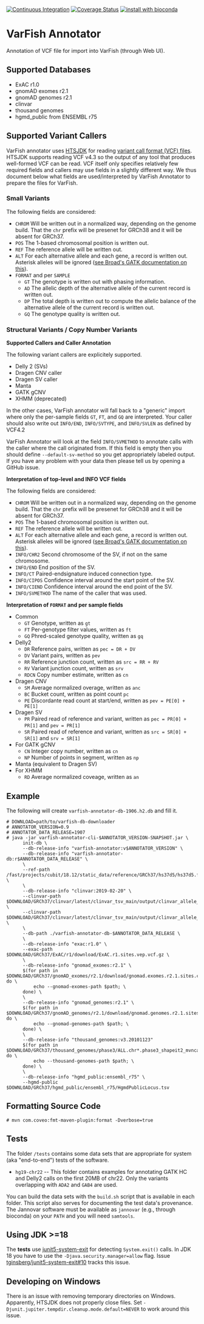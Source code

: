 [![Continuous Integration](https://github.com/bihealth/varfish-annotator/actions/workflows/ci.yml/badge.svg)](https://github.com/bihealth/varfish-annotator/actions?query=workflow%3Acontinuous-integration)
[![Coverage Status](https://coveralls.io/repos/github/bihealth/varfish-annotator/badge.svg?branch=main)](https://coveralls.io/github/bihealth/varfish-annotator?branch=main)
[![install with bioconda](https://img.shields.io/badge/install%20with-bioconda-brightgreen.svg?style=flat)](http://bioconda.github.io/recipes/varfish-annotator-cli/README.html)

# VarFish Annotator

Annotation of VCF file for import into VarFish (through Web UI).

## Supported Databases

- ExAC r1.0
- gnomAD exomes r2.1
- gnomAD genomes r2.1
- clinvar
- thousand genomes
- hgmd\_public from ENSEMBL r75

## Supported Variant Callers

VarFish annotator uses [HTSJDK](https://github.com/samtools/htsjdk) for reading [variant call format (VCF) files](https://samtools.github.io/hts-specs/).
HTSJDK supports reading VCF v4.3 so the output of any tool that produces well-formed VCF can be read.
VCF itself only specifies relatively few required fields and callers may use fields in a slightly different way.
We thus document below what fields are used/interpreted by VarFish Annotator to prepare the files for VarFish.

### Small Variants

The following fields are considered:

- `CHROM`
  Will be written out in a normalized way, depending on the genome build.
  That the `chr` prefix will be presenet for GRCh38 and it will be absent for GRCh37.
- `POS`
  The 1-based chromosomal position is written out.
- `REF`
  The reference allele will be written out.
- `ALT`
  For each alternative allele and each gene, a record is written out.
  Asterisk alleles will be ignored ([see Broad's GATK documentation on this](https://gatk.broadinstitute.org/hc/en-us/articles/360035531912-Spanning-or-overlapping-deletions-allele-)).
- `FORMAT` and per `SAMPLE`
  - `GT` The genotype is written out with phasing information.
  - `AD` The allelic depth of the alternative allele of the current record is written out.
  - `DP` The total depth is written out to compute the allelic balance of the alternative allele of the current record is written out.
  - `GQ` The genotype quality is written out.

### Structural Variants / Copy Number Variants

**Supported Callers and Caller Annotation**

The following variant callers are explicitely supported.

- Delly 2 (SVs)
- Dragen CNV caller
- Dragen SV caller
- Manta
- GATK gCNV
- XHMM (deprecated)

In the other cases, VarFish annotator will fall back to a "generic" import where only the per-sample fields `GT`, `FT`, and `GQ` are interpreted.
Your caller should also write out `INFO/END`, `INFO/SVTYPE`, and `INFO/SVLEN` as defined by VCF4.2

VarFish Annotator will look at the field `INFO/SVMETHOD` to annotate calls with the caller where the call originated from.
If this field is empty then you should define `--default-sv-method` so you get appropriately labeled output.
If you have any problem with your data then please tell us by opening a GitHub issue.

**Interpretation of top-level and INFO VCF fields**

The following fields are considered:

- `CHROM`
  Will be written out in a normalized way, depending on the genome build.
  That the `chr` prefix will be presenet for GRCh38 and it will be absent for GRCh37.
- `POS`
  The 1-based chromosomal position is written out.
- `REF`
  The reference allele will be written out.
- `ALT`
  For each alternative allele and each gene, a record is written out.
  Asterisk alleles will be ignored ([see Broad's GATK documentation on this](https://gatk.broadinstitute.org/hc/en-us/articles/360035531912-Spanning-or-overlapping-deletions-allele-)).
- `INFO/CHR2`
  Second chromosome of the SV, if not on the same chromosome.
- `INFO/END`
  End position of the SV.
- `INFO/CT`
  Paired-endsignature induced connection type.
- `INFO/CIPOS`
  Confidence interval around the start point of the SV.
- `INFO/CIEND`
  Confidence interval around the end point of the SV.
- `INFO/SVMETHOD`
  The name of the caller that was used.

**Interpretation of `FORMAT` and per sample fields**

- Common
  - `GT` Genotype, written as `gt`
  - `FT` Per-genotype filter values, written as `ft`
  - `GQ` Phred-scaled genotype quality, written as `gq`
- Delly2
  - `DR` Reference pairs, written as `pec = DR + DV`
  - `DV` Variant pairs, written as `pev`
  - `RR` Reference junction count, written as `src = RR + RV`
  - `RV` Variant junction count, written as `srv`
  - `RDCN` Copy number estimate, written as `cn`
- Dragen CNV
  - `SM` Average normalized overage, written as `anc`
  - `BC` Bucket count, written as point count `pc`
  - `PE` Discordante read count at start/end, written as `pev = PE[0] + PE[1]`
- Dragen SV
  - `PR` Paired read of reference and variant, written as `pec = PR[0] + PR[1]` and `pev = PR[1]`
  - `SR` Paired read of reference and variant, written as `src = SR[0] + SR[1]` and `srv = SR[1]`
- For GATK gCNV
  - `CN` Integer copy number, written as `cn`
  - `NP` Number of points in segment, written as `np`
- Manta (equivalent to Dragen SV)
- For XHMM
    - `RD` Average normalized coveage, written as `an`

## Example

The following will create `varfish-annotator-db-1906.h2.db` and fill it.

```
# DOWNLOAD=path/to/varfish-db-downloader
# ANNOTATOR_VERSION=0.9
# ANNOTATOR_DATA_RELEASE=1907
# java -jar varfish-annotator-cli-$ANNOTATOR_VERSION-SNAPSHOT.jar \
      init-db \
      --db-release-info "varfish-annotator:v$ANNOTATOR_VERSION" \
      --db-release-info "varfish-annotator-db:r$ANNOTATOR_DATA_RELEASE" \
      \
      --ref-path /fast/projects/cubit/18.12/static_data/reference/GRCh37/hs37d5/hs37d5.fa \
      \
      --db-release-info "clinvar:2019-02-20" \
      --clinvar-path $DOWNLOAD/GRCh37/clinvar/latest/clinvar_tsv_main/output/clinvar_allele_trait_pairs.single.b37.tsv \
      --clinvar-path $DOWNLOAD/GRCh37/clinvar/latest/clinvar_tsv_main/output/clinvar_allele_trait_pairs.multi.b37.tsv \
      \
      --db-path ./varfish-annotator-db-$ANNOTATOR_DATA_RELEASE \
      \
      --db-release-info "exac:r1.0" \
      --exac-path $DOWNLOAD/GRCh37/ExAC/r1/download/ExAC.r1.sites.vep.vcf.gz \
      \
      --db-release-info "gnomad_exomes:r2.1" \
      $(for path in $DOWNLOAD/GRCh37/gnomAD_exomes/r2.1/download/gnomad.exomes.r2.1.sites.chr*.normalized.vcf.bgz; do \
          echo --gnomad-exomes-path $path; \
      done) \
      \
      --db-release-info "gnomad_genomes:r2.1" \
      $(for path in $DOWNLOAD/GRCh37/gnomAD_genomes/r2.1/download/gnomad.genomes.r2.1.sites.chr*.normalized.vcf.bgz; do \
          echo --gnomad-genomes-path $path; \
      done) \
      \
      --db-release-info "thousand_genomes:v3.20101123"
      $(for path in $DOWNLOAD/GRCh37/thousand_genomes/phase3/ALL.chr*.phase3_shapeit2_mvncall_integrated_v5a.20130502.sites.vcf.gz; do \
          echo --thousand-genomes-path $path; \
      done) \
      \
      --db-release-info "hgmd_public:ensembl_r75" \
      --hgmd-public $DOWNLOAD/GRCh37/hgmd_public/ensembl_r75/HgmdPublicLocus.tsv
```

## Formatting Source Code

```
# mvn com.coveo:fmt-maven-plugin:format -Dverbose=true
```

## Tests

The folder `/tests` contains some data sets that are appropriate for system (aka "end-to-end") tests of the software.

- `hg19-chr22` --
   This folder contains examples for annotating GATK HC and Delly2 calls on the first 20MB of chr22.
   Only the variants overlapping with `ADA2` and `GAB4` are used.

You can build the data sets with the `build.sh` script that is available in each folder.
This script also serves for documenting the test data's provenance.
The Jannovar software must be available as `jannovar` (e.g., through bioconda) on your `PATH` and you will need `samtools`.

## Using JDK >=18

The **tests** use [junit5-system-exit](https://github.com/tginsberg/junit5-system-exit) for detecting `System.exit()` calls.
In JDK 18 you have to use the `-Djava.security.manager=allow` flag.
Issue [tginsberg/junit5-system-exit#10](https://github.com/tginsberg/junit5-system-exit/issues/10) tracks this issue.

## Developing on Windows

There is an issue with removing temporary directories on Windows.
Apparently, HTSJDK does not properly close files.
Set `-Djunit.jupiter.tempdir.cleanup.mode.default=NEVER` to work around this issue.